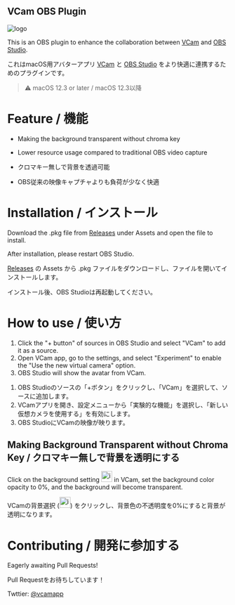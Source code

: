 VCam OBS Plugin
---

![logo](https://github.com/vcamapp/obs-plugin/assets/8188636/724d1a9a-25c4-468a-bbfd-2e98067b0a77)

This is an OBS plugin to enhance the collaboration between [VCam](https://vcamapp.com/en) and [OBS Studio](https://obsproject.com/).

これはmacOS用アバターアプリ [VCam](https://vcamapp.com/en) と [OBS Studio](https://obsproject.com/) をより快適に連携するためのプラグインです。

> :warning:
> macOS 12.3 or later / macOS 12.3以降

# Feature / 機能

* Making the background transparent without chroma key
* Lower resource usage compared to traditional OBS video capture

* クロマキー無しで背景を透過可能
* OBS従来の映像キャプチャよりも負荷が少なく快適

# Installation / インストール

Download the .pkg file from [Releases](https://github.com/vcamapp/obs-plugin/releases) under Assets and open the file to install.

After installation, please restart OBS Studio.

[Releases](https://github.com/vcamapp/obs-plugin/releases) の Assets から .pkg ファイルをダウンロードし、ファイルを開いてインストールします。

インストール後、OBS Studioは再起動してください。

# How to use / 使い方

1. Click the "+ button" of sources in OBS Studio and select "VCam" to add it as a source.
2. Open VCam app, go to the settings, and select "Experiment" to enable the "Use the new virtual camera" option.
3. OBS Studio will show the avatar from VCam.

<div>

1. OBS Studioのソースの「+ボタン」をクリックし、「VCam」を選択して、ソースに追加します。
2. VCamアプリを開き、設定メニューから「実験的な機能」を選択し、「新しい仮想カメラを使用する」を有効にします。
3. OBS StudioにVCamの映像が映ります。

</div>

## Making Background Transparent without Chroma Key / クロマキー無しで背景を透明にする

Click on the background setting <img width="25" alt="image" src="https://github.com/vcamapp/obs-plugin/assets/8188636/f6aca55f-4e7d-45b6-8692-f841199b413a"> in VCam, set the background color opacity to 0%, and the background will become transparent.

VCamの背景選択 (<img width="25" alt="image" src="https://github.com/vcamapp/obs-plugin/assets/8188636/f6aca55f-4e7d-45b6-8692-f841199b413a">) をクリックし、背景色の不透明度を0%にすると背景が透明になります。

# Contributing / 開発に参加する

Eagerly awaiting Pull Requests!

Pull Requestをお待ちしています！

Twttier: [@vcamapp](https://twitter.com/vcamapp)
